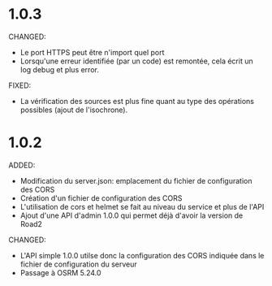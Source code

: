 # 1.0.3

CHANGED:
 - Le port HTTPS peut être n'import quel port
 - Lorsqu'une erreur identifiée (par un code) est remontée, cela écrit un log debug et plus error. 

FIXED:
 - La vérification des sources est plus fine quant au type des opérations possibles (ajout de l'isochrone). 

# 1.0.2

ADDED:
 - Modification du server.json: emplacement du fichier de configuration des CORS 
 - Création d'un fichier de configuration des CORS 
 - L'utilisation de cors et helmet se fait au niveau du service et plus de l'API
 - Ajout d'une API d'admin 1.0.0 qui permet déjà d'avoir la version de Road2 

CHANGED:
 - L'API simple 1.0.0 utilse donc la configuration des CORS indiquée dans le fichier de configuration du serveur
 - Passage à OSRM 5.24.0
